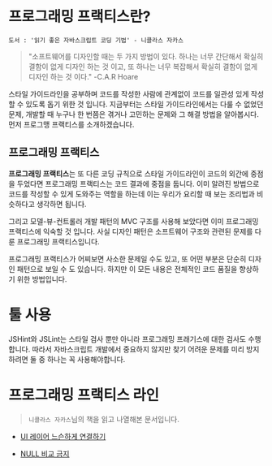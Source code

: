 # 프로그래밍 프랙티스란?

    도서 : '읽기 좋은 자바스크립트 코딩 기법' - 니콜라스 자카스

> "소프트웨어를 디자인할 때는 두 가지 방법이 있다. 하나는 너무 간단해서 확실히 결함이 없게 디자인 하는 것 이고, 또 하나는 너무 복잡해서 확실히 결함이 없게 디자인 하는 것 이다." -C.A.R Hoare

스타일 가이드라인을 공부하며 코드를 작성한 사람에 관계없이 코드를 일관성 있게 작성할 수 있도록 돕기 위한 것 입니다. 지금부터는 스타일 가이드라인에서는 다룰 수 없었던 문제, 개발할 때 누구나 한 번쯤은 겪거나 고민하는 문제와 그 해결 방법을 알아봅시다. 먼저 프로그맹 프랙티스를 소개하겠습니다.

## 프로그래밍 프랙티스
**프로그래밍 프랙티스**는 또 다른 코딩 규칙으로 스타일 가이드라인이 코드의 외간에 중점을 두었다면 프로그래밍 프랙티스는 코드 결과에 중점을 둡니다. 이미 알려진 방법으로 코드를 작성할 수 있게 도와주는 역할을 하는데 이는 우리가 요리할 때 보는 조리법과 비슷하다고 생각하면 됩니다.

그리고 모델-뷰-컨트롤러 개발 패턴의 MVC 구조를 사용해 보았다면 이미 프로그래밍 프랙티스에 익숙할 것 입니다. 사실 디자인 패턴은 소프트웨어 구조와 관련된 문제를 다룬 프로그래밍 프랙티스입니다.

프로그래밍 프랙티스가 어찌보면 사소한 문제일 수도 있고, 또 어떤 부분은 단순히 디자인 패턴으로 보일 수 도 있습니다. 하지만 이 모든 내용은 전체적인 코드 품질을 향상하기 위한 방법입니다.

# 툴 사용
JSHint와 JSLint는 스타일 검사 뿐만 아니라 프로그래밍 프래기스에 대한 검사도 수행합니다. 따라서 자바스크립트 개발에서 중요하지 않지만 찾기 어려운 문제를 미리 방지하려면 둘 중 하나는 꼭 사용해야합니다.

# 프로그래밍 프랙티스 라인
>`니콜라스 자카스`님의 책을 읽고 나열해본 문서입니다.
- [UI 레이어 느슨하게 연결하기](https://github.com/junu126/JavaScript_All/blob/master/Maintainable-JavaScript/Programming-Practice/UI-Loosely-Connecting-To-Layer.md)

- [NULL 비교 금지](https://github.com/junu126/JavaScript_All/blob/master/Maintainable-JavaScript/Programming-Practice/Do-Not-Compare-With-NULL.md)
